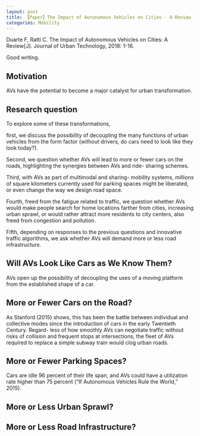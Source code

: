 ```yaml
---
layout: post
title: 【Paper】The Impact of Autonomous Vehicles on Cities - A Review
categories: Mobility
---
```


Duarte F, Ratti C. The Impact of Autonomous Vehicles on Cities: A Review[J]. Journal of Urban Technology, 2018: 1-16.

Good writing.

## Motivation

AVs have the potential to become a major catalyst for urban transformation.

## Research question

To explore some of these transformations, 

first, we discuss the possibility of decoupling the many functions of urban vehicles from the form factor (without drivers, do cars need to look like they look today?). 

Second, we question whether AVs will lead to more or fewer cars on the roads, highlighting the synergies between AVs and ride- sharing schemes. 

Third, with AVs as part of multimodal and sharing- mobility systems, millions of square kilometers currently used for parking spaces might be liberated, or even change the way we design road space. 

Fourth, freed from the fatigue related to traffic, we question whether AVs would make people search for home locations farther from cities, increasing urban sprawl, or would rather attract more residents to city centers, also freed from congestion and pollution. 

Fifth, depending on responses to the previous questions and innovative traffic algorithms, we ask whether AVs will demand more or less road infrastructure. 

## Will AVs Look Like Cars as We Know Them?

AVs open up the possibility of decoupling the uses of a moving platform from the established shape of a car. 

## More or Fewer Cars on the Road?

As Stanford (2015) shows, this has been the battle between individual and collective modes since the introduction of cars in the early Twentieth Century. Regard- less of how smoothly AVs can negotiate traffic without risks of collision and frequent stops at intersections, the fleet of AVs required to replace a simple subway train would clog urban roads. 

## More or Fewer Parking Spaces? 

Cars are idle 96 percent of their life span, and AVs could have a utilization rate higher than 75 percent (“If Autonomous Vehicles Rule the World,” 2015). 

## More or Less Urban Sprawl?

## More or Less Road Infrastructure?

